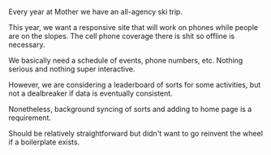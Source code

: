 Every year at Mother we have an all-agency ski trip.

This year, we want a responsive site that will work on phones while people are on the slopes.  The cell phone coverage there is shit so offline is necessary.

We basically need a schedule of events, phone numbers, etc.  Nothing serious and nothing super interactive.

However, we are considering a leaderboard of sorts for some activities, but not a dealbreaker if data is eventually consistent.

Nonetheless, background syncing of sorts and adding to home page is a requirement.

Should be relatively straightforward but didn't want to go reinvent the wheel if a boilerplate exists.